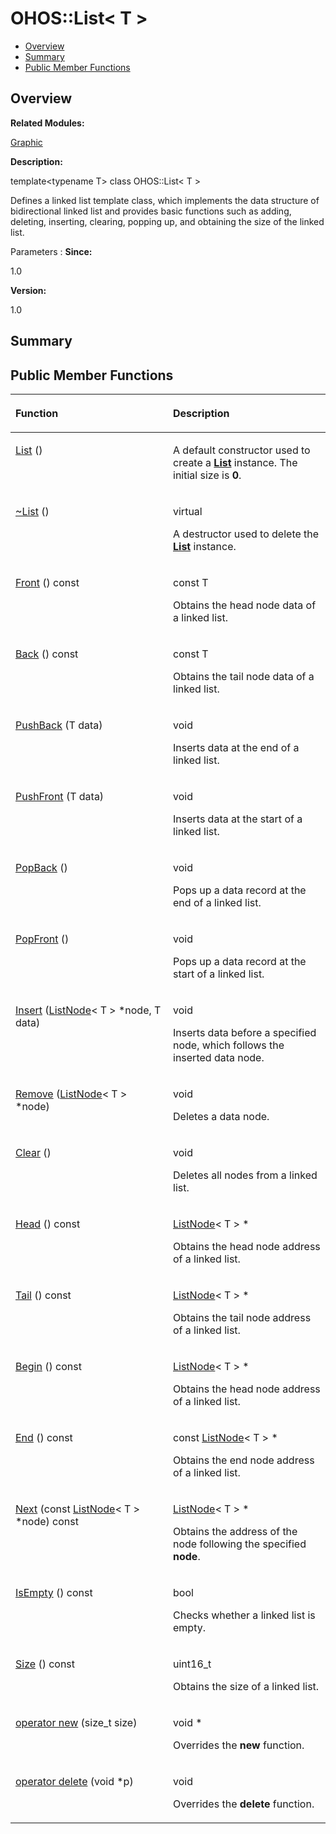 # OHOS::List< T \><a name="EN-US_TOPIC_0000001055678126"></a>

-   [Overview](#section112029841165635)
-   [Summary](#section1952163899165635)
-   [Public Member Functions](#pub-methods)

## **Overview**<a name="section112029841165635"></a>

**Related Modules:**

[Graphic](graphic.md)

**Description:**

template<typename T\> class OHOS::List< T \>

Defines a linked list template class, which implements the data structure of bidirectional linked list and provides basic functions such as adding, deleting, inserting, clearing, popping up, and obtaining the size of the linked list. 

Parameters
:   **Since:**

1.0

**Version:**

1.0

## **Summary**<a name="section1952163899165635"></a>

## Public Member Functions<a name="pub-methods"></a>

<a name="table1984745982165635"></a>
<table><thead align="left"><tr id="row680866996165635"><th class="cellrowborder" valign="top" width="50%" id="mcps1.1.3.1.1"><p id="p426880779165635"><a name="p426880779165635"></a><a name="p426880779165635"></a>Function</p>
</th>
<th class="cellrowborder" valign="top" width="50%" id="mcps1.1.3.1.2"><p id="p177827933165635"><a name="p177827933165635"></a><a name="p177827933165635"></a>Description</p>
</th>
</tr>
</thead>
<tbody><tr id="row318042812165635"><td class="cellrowborder" valign="top" width="50%" headers="mcps1.1.3.1.1 "><p id="p1777274287165635"><a name="p1777274287165635"></a><a name="p1777274287165635"></a><a href="graphic.md#ga92532583f91e7cb84255ddbacc34b3e6">List</a> ()</p>
</td>
<td class="cellrowborder" valign="top" width="50%" headers="mcps1.1.3.1.2 "><p id="p1553581868165635"><a name="p1553581868165635"></a><a name="p1553581868165635"></a> </p>
<p id="p1136020634165635"><a name="p1136020634165635"></a><a name="p1136020634165635"></a>A default constructor used to create a <strong id="b2137059864165635"><a name="b2137059864165635"></a><a name="b2137059864165635"></a><a href="ohos-list-t.md">List</a></strong> instance. The initial size is <strong id="b1120555874165635"><a name="b1120555874165635"></a><a name="b1120555874165635"></a>0</strong>. </p>
</td>
</tr>
<tr id="row119520833165635"><td class="cellrowborder" valign="top" width="50%" headers="mcps1.1.3.1.1 "><p id="p1293956602165635"><a name="p1293956602165635"></a><a name="p1293956602165635"></a><a href="graphic.md#gae36a1bb98e3352c2b97423ca340a51a9">~List</a> ()</p>
</td>
<td class="cellrowborder" valign="top" width="50%" headers="mcps1.1.3.1.2 "><p id="p219617794165635"><a name="p219617794165635"></a><a name="p219617794165635"></a>virtual </p>
<p id="p798798292165635"><a name="p798798292165635"></a><a name="p798798292165635"></a>A destructor used to delete the <strong id="b209822821165635"><a name="b209822821165635"></a><a name="b209822821165635"></a><a href="ohos-list-t.md">List</a></strong> instance. </p>
</td>
</tr>
<tr id="row604219397165635"><td class="cellrowborder" valign="top" width="50%" headers="mcps1.1.3.1.1 "><p id="p780291015165635"><a name="p780291015165635"></a><a name="p780291015165635"></a><a href="graphic.md#ga5e52d77c60c7710ca70ba3720b260c6a">Front</a> () const</p>
</td>
<td class="cellrowborder" valign="top" width="50%" headers="mcps1.1.3.1.2 "><p id="p899472178165635"><a name="p899472178165635"></a><a name="p899472178165635"></a>const T </p>
<p id="p756131665165635"><a name="p756131665165635"></a><a name="p756131665165635"></a>Obtains the head node data of a linked list. </p>
</td>
</tr>
<tr id="row910456168165635"><td class="cellrowborder" valign="top" width="50%" headers="mcps1.1.3.1.1 "><p id="p89072996165635"><a name="p89072996165635"></a><a name="p89072996165635"></a><a href="graphic.md#gae5c3f6272b58c45f458c475a79ebfe3d">Back</a> () const</p>
</td>
<td class="cellrowborder" valign="top" width="50%" headers="mcps1.1.3.1.2 "><p id="p1583434282165635"><a name="p1583434282165635"></a><a name="p1583434282165635"></a>const T </p>
<p id="p820049372165635"><a name="p820049372165635"></a><a name="p820049372165635"></a>Obtains the tail node data of a linked list. </p>
</td>
</tr>
<tr id="row921390080165635"><td class="cellrowborder" valign="top" width="50%" headers="mcps1.1.3.1.1 "><p id="p1427712362165635"><a name="p1427712362165635"></a><a name="p1427712362165635"></a><a href="graphic.md#gad26996a2802e32e89ecefa8311fe5d27">PushBack</a> (T data)</p>
</td>
<td class="cellrowborder" valign="top" width="50%" headers="mcps1.1.3.1.2 "><p id="p1964610046165635"><a name="p1964610046165635"></a><a name="p1964610046165635"></a>void </p>
<p id="p605398702165635"><a name="p605398702165635"></a><a name="p605398702165635"></a>Inserts data at the end of a linked list. </p>
</td>
</tr>
<tr id="row1532353928165635"><td class="cellrowborder" valign="top" width="50%" headers="mcps1.1.3.1.1 "><p id="p1502124602165635"><a name="p1502124602165635"></a><a name="p1502124602165635"></a><a href="graphic.md#ga5084ab98dce9aab41b216f73a04ed8b6">PushFront</a> (T data)</p>
</td>
<td class="cellrowborder" valign="top" width="50%" headers="mcps1.1.3.1.2 "><p id="p776887779165635"><a name="p776887779165635"></a><a name="p776887779165635"></a>void </p>
<p id="p858313863165635"><a name="p858313863165635"></a><a name="p858313863165635"></a>Inserts data at the start of a linked list. </p>
</td>
</tr>
<tr id="row754628560165635"><td class="cellrowborder" valign="top" width="50%" headers="mcps1.1.3.1.1 "><p id="p494361909165635"><a name="p494361909165635"></a><a name="p494361909165635"></a><a href="graphic.md#ga667b81954fd60474b575b4aa9c6bc193">PopBack</a> ()</p>
</td>
<td class="cellrowborder" valign="top" width="50%" headers="mcps1.1.3.1.2 "><p id="p1295018559165635"><a name="p1295018559165635"></a><a name="p1295018559165635"></a>void </p>
<p id="p2123917574165635"><a name="p2123917574165635"></a><a name="p2123917574165635"></a>Pops up a data record at the end of a linked list. </p>
</td>
</tr>
<tr id="row548688137165635"><td class="cellrowborder" valign="top" width="50%" headers="mcps1.1.3.1.1 "><p id="p552465295165635"><a name="p552465295165635"></a><a name="p552465295165635"></a><a href="graphic.md#ga0fa953b7476412923f25d079431f7189">PopFront</a> ()</p>
</td>
<td class="cellrowborder" valign="top" width="50%" headers="mcps1.1.3.1.2 "><p id="p590727485165635"><a name="p590727485165635"></a><a name="p590727485165635"></a>void </p>
<p id="p282489849165635"><a name="p282489849165635"></a><a name="p282489849165635"></a>Pops up a data record at the start of a linked list. </p>
</td>
</tr>
<tr id="row104155177165635"><td class="cellrowborder" valign="top" width="50%" headers="mcps1.1.3.1.1 "><p id="p2034796618165635"><a name="p2034796618165635"></a><a name="p2034796618165635"></a><a href="graphic.md#ga3bdd5d105c9e7d7e18456dfb55ba8b45">Insert</a> (<a href="ohos-listnode-t.md">ListNode</a>&lt; T &gt; *node, T data)</p>
</td>
<td class="cellrowborder" valign="top" width="50%" headers="mcps1.1.3.1.2 "><p id="p358751571165635"><a name="p358751571165635"></a><a name="p358751571165635"></a>void </p>
<p id="p1770208796165635"><a name="p1770208796165635"></a><a name="p1770208796165635"></a>Inserts data before a specified node, which follows the inserted data node. </p>
</td>
</tr>
<tr id="row1805196026165635"><td class="cellrowborder" valign="top" width="50%" headers="mcps1.1.3.1.1 "><p id="p267388466165635"><a name="p267388466165635"></a><a name="p267388466165635"></a><a href="graphic.md#gaf3806e9581846930ad5bf063ced38367">Remove</a> (<a href="ohos-listnode-t.md">ListNode</a>&lt; T &gt; *node)</p>
</td>
<td class="cellrowborder" valign="top" width="50%" headers="mcps1.1.3.1.2 "><p id="p1714892438165635"><a name="p1714892438165635"></a><a name="p1714892438165635"></a>void </p>
<p id="p1969169867165635"><a name="p1969169867165635"></a><a name="p1969169867165635"></a>Deletes a data node. </p>
</td>
</tr>
<tr id="row939817188165635"><td class="cellrowborder" valign="top" width="50%" headers="mcps1.1.3.1.1 "><p id="p6598609165635"><a name="p6598609165635"></a><a name="p6598609165635"></a><a href="graphic.md#ga2292866786c9f888bc722ffcebc7c831">Clear</a> ()</p>
</td>
<td class="cellrowborder" valign="top" width="50%" headers="mcps1.1.3.1.2 "><p id="p1246484310165635"><a name="p1246484310165635"></a><a name="p1246484310165635"></a>void </p>
<p id="p2002991211165635"><a name="p2002991211165635"></a><a name="p2002991211165635"></a>Deletes all nodes from a linked list. </p>
</td>
</tr>
<tr id="row1255668620165635"><td class="cellrowborder" valign="top" width="50%" headers="mcps1.1.3.1.1 "><p id="p285140010165635"><a name="p285140010165635"></a><a name="p285140010165635"></a><a href="graphic.md#ga74dcfe1a4b37d6fabbcdb5f8049fb578">Head</a> () const</p>
</td>
<td class="cellrowborder" valign="top" width="50%" headers="mcps1.1.3.1.2 "><p id="p2077390972165635"><a name="p2077390972165635"></a><a name="p2077390972165635"></a><a href="ohos-listnode-t.md">ListNode</a>&lt; T &gt; * </p>
<p id="p1818416871165635"><a name="p1818416871165635"></a><a name="p1818416871165635"></a>Obtains the head node address of a linked list. </p>
</td>
</tr>
<tr id="row680472244165635"><td class="cellrowborder" valign="top" width="50%" headers="mcps1.1.3.1.1 "><p id="p757518061165635"><a name="p757518061165635"></a><a name="p757518061165635"></a><a href="graphic.md#gab60fda7a08504db2cf992de435ad1848">Tail</a> () const</p>
</td>
<td class="cellrowborder" valign="top" width="50%" headers="mcps1.1.3.1.2 "><p id="p2052140208165635"><a name="p2052140208165635"></a><a name="p2052140208165635"></a><a href="ohos-listnode-t.md">ListNode</a>&lt; T &gt; * </p>
<p id="p388481241165635"><a name="p388481241165635"></a><a name="p388481241165635"></a>Obtains the tail node address of a linked list. </p>
</td>
</tr>
<tr id="row881285602165635"><td class="cellrowborder" valign="top" width="50%" headers="mcps1.1.3.1.1 "><p id="p581095916165635"><a name="p581095916165635"></a><a name="p581095916165635"></a><a href="graphic.md#ga8fe8647f764773c29d3fa70c9b70eb2a">Begin</a> () const</p>
</td>
<td class="cellrowborder" valign="top" width="50%" headers="mcps1.1.3.1.2 "><p id="p547048985165635"><a name="p547048985165635"></a><a name="p547048985165635"></a><a href="ohos-listnode-t.md">ListNode</a>&lt; T &gt; * </p>
<p id="p599958256165635"><a name="p599958256165635"></a><a name="p599958256165635"></a>Obtains the head node address of a linked list. </p>
</td>
</tr>
<tr id="row1597366128165635"><td class="cellrowborder" valign="top" width="50%" headers="mcps1.1.3.1.1 "><p id="p870561826165635"><a name="p870561826165635"></a><a name="p870561826165635"></a><a href="graphic.md#ga839de65540644c9725b31959367355c5">End</a> () const</p>
</td>
<td class="cellrowborder" valign="top" width="50%" headers="mcps1.1.3.1.2 "><p id="p1454770158165635"><a name="p1454770158165635"></a><a name="p1454770158165635"></a>const <a href="ohos-listnode-t.md">ListNode</a>&lt; T &gt; * </p>
<p id="p1859283043165635"><a name="p1859283043165635"></a><a name="p1859283043165635"></a>Obtains the end node address of a linked list. </p>
</td>
</tr>
<tr id="row204495948165635"><td class="cellrowborder" valign="top" width="50%" headers="mcps1.1.3.1.1 "><p id="p79547494165635"><a name="p79547494165635"></a><a name="p79547494165635"></a><a href="graphic.md#ga93ec1e9e9b778751aa53b7afb0b67258">Next</a> (const <a href="ohos-listnode-t.md">ListNode</a>&lt; T &gt; *node) const</p>
</td>
<td class="cellrowborder" valign="top" width="50%" headers="mcps1.1.3.1.2 "><p id="p787681452165635"><a name="p787681452165635"></a><a name="p787681452165635"></a><a href="ohos-listnode-t.md">ListNode</a>&lt; T &gt; * </p>
<p id="p2084334696165635"><a name="p2084334696165635"></a><a name="p2084334696165635"></a>Obtains the address of the node following the specified <strong id="b452821008165635"><a name="b452821008165635"></a><a name="b452821008165635"></a>node</strong>. </p>
</td>
</tr>
<tr id="row853341551165635"><td class="cellrowborder" valign="top" width="50%" headers="mcps1.1.3.1.1 "><p id="p1607580242165635"><a name="p1607580242165635"></a><a name="p1607580242165635"></a><a href="graphic.md#ga48f81f9faa9f4057ae8f84e437d90442">IsEmpty</a> () const</p>
</td>
<td class="cellrowborder" valign="top" width="50%" headers="mcps1.1.3.1.2 "><p id="p1566449271165635"><a name="p1566449271165635"></a><a name="p1566449271165635"></a>bool </p>
<p id="p1969350451165635"><a name="p1969350451165635"></a><a name="p1969350451165635"></a>Checks whether a linked list is empty. </p>
</td>
</tr>
<tr id="row392341436165635"><td class="cellrowborder" valign="top" width="50%" headers="mcps1.1.3.1.1 "><p id="p512661201165635"><a name="p512661201165635"></a><a name="p512661201165635"></a><a href="graphic.md#gae209f40639cdee7a5b07dc6587dac170">Size</a> () const</p>
</td>
<td class="cellrowborder" valign="top" width="50%" headers="mcps1.1.3.1.2 "><p id="p969107549165635"><a name="p969107549165635"></a><a name="p969107549165635"></a>uint16_t </p>
<p id="p357992429165635"><a name="p357992429165635"></a><a name="p357992429165635"></a>Obtains the size of a linked list. </p>
</td>
</tr>
<tr id="row1805641529165635"><td class="cellrowborder" valign="top" width="50%" headers="mcps1.1.3.1.1 "><p id="p2010439154165635"><a name="p2010439154165635"></a><a name="p2010439154165635"></a><a href="graphic.md#ga4854963aa969ee20a6cd174a70f5cd23">operator new</a> (size_t size)</p>
</td>
<td class="cellrowborder" valign="top" width="50%" headers="mcps1.1.3.1.2 "><p id="p844519038165635"><a name="p844519038165635"></a><a name="p844519038165635"></a>void * </p>
<p id="p149145582165635"><a name="p149145582165635"></a><a name="p149145582165635"></a>Overrides the <strong id="b715370262165635"><a name="b715370262165635"></a><a name="b715370262165635"></a>new</strong> function. </p>
</td>
</tr>
<tr id="row439790050165635"><td class="cellrowborder" valign="top" width="50%" headers="mcps1.1.3.1.1 "><p id="p1625682496165635"><a name="p1625682496165635"></a><a name="p1625682496165635"></a><a href="graphic.md#gadf1997a0f56ac2b220e7f0f8e8e0a6ef">operator delete</a> (void *p)</p>
</td>
<td class="cellrowborder" valign="top" width="50%" headers="mcps1.1.3.1.2 "><p id="p1809824728165635"><a name="p1809824728165635"></a><a name="p1809824728165635"></a>void </p>
<p id="p485708064165635"><a name="p485708064165635"></a><a name="p485708064165635"></a>Overrides the <strong id="b1916054916165635"><a name="b1916054916165635"></a><a name="b1916054916165635"></a>delete</strong> function. </p>
</td>
</tr>
</tbody>
</table>

